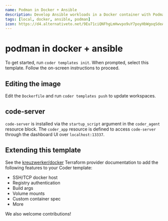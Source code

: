 ```yaml
---
name: Podman in Docker + Ansible
description: Develop Ansible workloads in a Docker container with Podman
tags: [local, docker, ansible, podman]
icon: https://d4.alternativeto.net/9Eu71ciQNFhgLmHwvpo9uY7poyHbWgoqSdeA5a1-JsY/rs:fit:1200:1200:0/g:ce:0:0/YWJzOi8vZGlzdC9zL3BvZG1hbl81MTAyNjlfZnVsbC5wbmc.jpg
---
```


# podman in docker + ansible

To get started, run `coder templates init`. When prompted, select this template.
Follow the on-screen instructions to proceed.

## Editing the image

Edit the `Dockerfile` and run `coder templates push` to update workspaces.

## code-server

`code-server` is installed via the `startup_script` argument in the `coder_agent`
resource block. The `coder_app` resource is defined to access `code-server` through
the dashboard UI over `localhost:13337`.

## Extending this template

See the [kreuzwerker/docker](https://registry.terraform.io/providers/kreuzwerker/docker) Terraform provider documentation to
add the following features to your Coder template:

- SSH/TCP docker host
- Registry authentication
- Build args
- Volume mounts
- Custom container spec
- More

We also welcome contributions!
